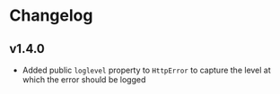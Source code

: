 Changelog
================================================================

## v1.4.0

* Added public `loglevel` property to `HttpError` to capture the level at which the error
  should be logged

